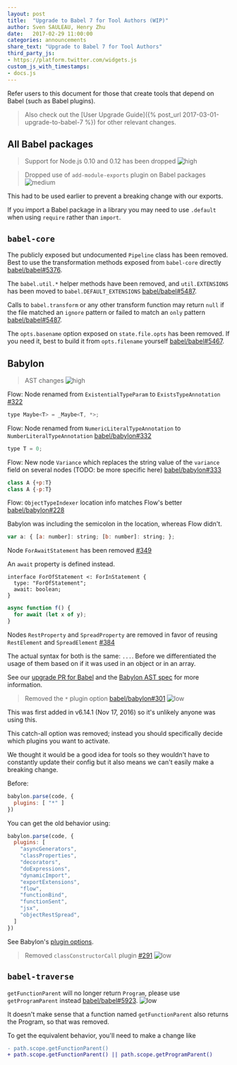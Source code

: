 ```yaml
---
layout: post
title:  "Upgrade to Babel 7 for Tool Authors (WIP)"
author: Sven SAULEAU, Henry Zhu
date:   2017-02-29 11:00:00
categories: announcements
share_text: "Upgrade to Babel 7 for Tool Authors"
third_party_js:
- https://platform.twitter.com/widgets.js
custom_js_with_timestamps:
- docs.js
---
```


Refer users to this document for those that create tools that depend on Babel (such as Babel plugins).

> Also check out the [User Upgrade Guide]({% post_url 2017-03-01-upgrade-to-babel-7 %}) for other relevant changes.

## All Babel packages

> Support for Node.js 0.10 and 0.12 has been dropped ![high](https://img.shields.io/badge/level%20of%20awesomeness%3F-high-red.svg)

> Dropped use of `add-module-exports` plugin on Babel packages ![medium](https://img.shields.io/badge/risk%20of%20breakage%3F-medium-yellow.svg)

This had to be used earlier to prevent a breaking change with our exports.

If you import a Babel package in a library you may need to use `.default` when using `require` rather than `import`.

## `babel-core`

The publicly exposed but undocumented `Pipeline` class has been removed. Best to use the transformation methods exposed from `babel-core` directly [babel/babel#5376](https://github.com/babel/babel/pull/5376).

The `babel.util.*` helper methods have been removed, and `util.EXTENSIONS` has been moved to `babel.DEFAULT_EXTENSIONS` [babel/babel#5487](https://github.com/babel/babel/pull/5487).

Calls to `babel.transform` or any other transform function may return `null` if the file matched an `ignore` pattern or failed to match an `only` pattern [babel/babel#5487](https://github.com/babel/babel/pull/5487).

The `opts.basename` option exposed on `state.file.opts` has been removed. If you need it, best to build it from `opts.filename` yourself [babel/babel#5467](https://github.com/babel/babel/pull/5467).

## Babylon

> AST changes ![high](https://img.shields.io/badge/risk%20of%20breakage%3F-high-red.svg)

Flow: Node renamed from `ExistentialTypeParam` to `ExistsTypeAnnotation` [#322](https://github.com/babel/babylon/pull/322)

```js
type Maybe<T> = _Maybe<T, *>;
```

Flow: Node renamed from `NumericLiteralTypeAnnotation` to `NumberLiteralTypeAnnotation` [babel/babylon#332](https://github.com/babel/babylon/pull/332)

```js
type T = 0;
```

Flow: New node `Variance` which replaces the string value of the `variance` field on several nodes (TODO: be more specific here) [babel/babylon#333](https://github.com/babel/babylon/pull/333)

```js
class A {+p:T}
class A {-p:T}
```

Flow: `ObjectTypeIndexer` location info matches Flow's better [babel/babylon#228](https://github.com/babel/babylon/pull/228)

Babylon was including the semicolon in the location, whereas Flow didn't.

```js
var a: { [a: number]: string; [b: number]: string; };
```

Node `ForAwaitStatement` has been removed [#349](https://github.com/babel/babylon/pull/349)

An `await` property is defined instead.

```text
interface ForOfStatement <: ForInStatement {
  type: "ForOfStatement";
  await: boolean;
}
```

```js
async function f() {
  for await (let x of y);
}
```

Nodes `RestProperty` and `SpreadProperty` are removed in favor of reusing `RestElement` and `SpreadElement` [#384](https://github.com/babel/babylon/pull/384)

The actual syntax for both is the same: `...`. Before we differentiated the usage of them based on if it was used in an object or in an array.

See our [upgrade PR for Babel](https://github.com/babel/babel/pull/5317) and the [Babylon AST spec](https://github.com/babel/babylon/blob/7.0/ast/spec.md) for more information.

> Removed the `*` plugin option [babel/babylon#301](https://github.com/babel/babylon/pull/301) ![low](https://img.shields.io/badge/risk%20of%20breakage%3F-low-yellowgreen.svg)

This was first added in v6.14.1 (Nov 17, 2016) so it's unlikely anyone was using this.

This catch-all option was removed; instead you should specifically decide which plugins you want to activate.

We thought it would be a good idea for tools so they wouldn't have to constantly update their config but it also means we can't easily make a breaking change.

Before:

```js
babylon.parse(code, {
  plugins: [ "*" ]
})
```

You can get the old behavior using:

```js
babylon.parse(code, {
  plugins: [
    "asyncGenerators",
    "classProperties",
    "decorators",
    "doExpressions",
    "dynamicImport",
    "exportExtensions",
    "flow",
    "functionBind",
    "functionSent",
    "jsx",
    "objectRestSpread",
  ]
})
```

See Babylon's [plugin options](https://babeljs.io/docs/core-packages/babylon/#api-plugins).

> Removed `classConstructorCall` plugin [#291](https://github.com/babel/babylon/pull/291) ![low](https://img.shields.io/badge/risk%20of%20breakage%3F-low-yellowgreen.svg)


## `babel-traverse`

`getFunctionParent` will no longer return `Program`, please use `getProgramParent` instead [babel/babel#5923](https://github.com/babel/babel/pull/5923). ![low](https://img.shields.io/badge/risk%20of%20breakage%3F-low-yellowgreen.svg)

It doesn't make sense that a function named `getFunctionParent` also returns the Program, so that was removed.

To get the equivalent behavior, you'll need to make a change like 

```diff
- path.scope.getFunctionParent()
+ path.scope.getFunctionParent() || path.scope.getProgramParent()
```
